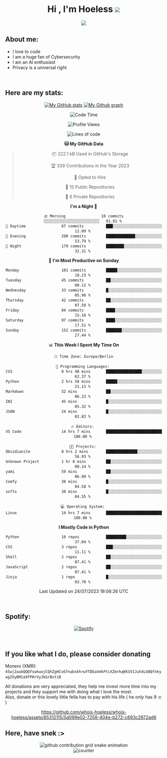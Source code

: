 <h1 align="center">Hi , I'm Hoeless <img src="https://media.giphy.com/media/hvRJCLFzcasrR4ia7z/giphy.gif" width="35"></h1>
<p align="center">
  <a href="https://github.com/whois-hoeless"><img src="https://readme-typing-svg.demolab.com?font=Roboto+Mono&weight=300&size=28&duration=4000&pause=100&color=C109F7&center=true&vCenter=true&width=580&height=127&lines=I'm+a+programmer;I'm+an+AI+enthusiast;I'm+a+big+fan+of+Neural+Networks;I'm+interested+in+Computer+Science;I+love+Cybersecurity;By+the+way+I+use+Arch+%F0%9F%92%80"></a>
</p>

## About me:

- I love to code
- I am a huge fan of Cybersecurity
- I am an AI enthusiast
- Privacy is a universal right

<br>

## Here are my stats:

<div align="center">
    
 [![My GitHub stats](https://github-readme-stats.vercel.app/api?username=whois-hoeless&count_private=true&show_icons=true&theme=radical)](https://github.com/whois-hoeless)
 [![My Github graph](http://github-profile-summary-cards.vercel.app/api/cards/profile-details?username=whois-hoeless&theme=radical)](https://github.com/whois-hoeless)

<!--START_SECTION:waka-->
![Code Time](http://img.shields.io/badge/Code%20Time-80%20hrs%2024%20mins-blue)

![Profile Views](http://img.shields.io/badge/Profile%20Views-8-blue)

![Lines of code](https://img.shields.io/badge/From%20Hello%20World%20I%27ve%20Written-37.0%20thousand%20lines%20of%20code-blue)

**🐱 My GitHub Data** 

> 📦 222.1 kB Used in GitHub's Storage 
 > 
> 🏆 339 Contributions in the Year 2023
 > 
> 💼 Opted to Hire
 > 
> 📜 15 Public Repositories 
 > 
> 🔑 6 Private Repositories 
 > 
**I'm a Night 🦉** 

```text
🌞 Morning                10 commits          ░░░░░░░░░░░░░░░░░░░░░░░░░   01.81 % 
🌆 Daytime                67 commits          ███░░░░░░░░░░░░░░░░░░░░░░   12.09 % 
🌃 Evening                298 commits         █████████████░░░░░░░░░░░░   53.79 % 
🌙 Night                  179 commits         ████████░░░░░░░░░░░░░░░░░   32.31 % 
```
📅 **I'm Most Productive on Sunday** 

```text
Monday                   101 commits         █████░░░░░░░░░░░░░░░░░░░░   18.23 % 
Tuesday                  45 commits          ██░░░░░░░░░░░░░░░░░░░░░░░   08.12 % 
Wednesday                33 commits          █░░░░░░░░░░░░░░░░░░░░░░░░   05.96 % 
Thursday                 42 commits          ██░░░░░░░░░░░░░░░░░░░░░░░   07.58 % 
Friday                   84 commits          ████░░░░░░░░░░░░░░░░░░░░░   15.16 % 
Saturday                 97 commits          ████░░░░░░░░░░░░░░░░░░░░░   17.51 % 
Sunday                   152 commits         ███████░░░░░░░░░░░░░░░░░░   27.44 % 
```


📊 **This Week I Spent My Time On** 

```text
🕑︎ Time Zone: Europe/Berlin

💬 Programming Languages: 
CSS                      8 hrs 48 mins       ████████████████░░░░░░░░░   62.37 % 
Python                   2 hrs 58 mins       █████░░░░░░░░░░░░░░░░░░░░   21.13 % 
Markdown                 52 mins             ██░░░░░░░░░░░░░░░░░░░░░░░   06.23 % 
INI                      45 mins             █░░░░░░░░░░░░░░░░░░░░░░░░   05.32 % 
JSON                     24 mins             █░░░░░░░░░░░░░░░░░░░░░░░░   02.83 % 

🔥 Editors: 
VS Code                  14 hrs 7 mins       █████████████████████████   100.00 % 

🐱‍💻 Projects: 
Obsidianite              8 hrs 2 mins        ██████████████░░░░░░░░░░░   56.93 % 
Unknown Project          1 hr 8 mins         ██░░░░░░░░░░░░░░░░░░░░░░░   08.14 % 
yami                     59 mins             ██░░░░░░░░░░░░░░░░░░░░░░░   06.99 % 
Comfy                    38 mins             █░░░░░░░░░░░░░░░░░░░░░░░░   04.58 % 
softx                    38 mins             █░░░░░░░░░░░░░░░░░░░░░░░░   04.55 % 

💻 Operating System: 
Linux                    14 hrs 7 mins       █████████████████████████   100.00 % 
```

**I Mostly Code in Python** 

```text
Python                   10 repos            █████████░░░░░░░░░░░░░░░░   37.04 % 
CSS                      3 repos             ███░░░░░░░░░░░░░░░░░░░░░░   11.11 % 
Shell                    2 repos             ██░░░░░░░░░░░░░░░░░░░░░░░   07.41 % 
JavaScript               2 repos             ██░░░░░░░░░░░░░░░░░░░░░░░   07.41 % 
Jinja                    1 repo              █░░░░░░░░░░░░░░░░░░░░░░░░   03.70 % 
```




 Last Updated on 24/07/2023 19:06:26 UTC
<!--END_SECTION:waka-->
</div>
<br>

## Spotify:

<div align="center">

[![Spotify](https://whois-hoeless.vercel.app/api/spotify?background_color=0d1117&border_color=090d13)](https://open.spotify.com/user/heanchenhorst)
</div>

<br>

## If you like what I do, please consider donating

Monero (XMR): ```45wj2aubQQQfswkuojCQhZgHCs67nabskhrwYTDEaVmkPtcXZmrkqKKSV1JuhXLU8QfnkyagZXyBM1a9fPHrVyJkGrBxtiB```

All donations are very appreciated, they help me invest more time into my projects and they support me with doing what I love the most.  
Also, donate or this lovely little fella has to pay with his life (  he only has 9 :c  )

<div align="center">


https://github.com/whois-hoeless/whois-hoeless/assets/85312115/5d099e02-7258-404e-b272-c693c2972ad6


</div>

## Here, have snek :>
<div align="center">
<picture>
  <source media="(prefers-color-scheme: dark)" srcset="https://raw.githubusercontent.com/whois-hoeless/whois-hoeless/output/github-contribution-grid-snake-dark.svg">
  <source media="(prefers-color-scheme: light)" srcset="https://raw.githubusercontent.com/whois-hoeless/whois-hoeless/output/github-contribution-grid-snake.svg">
  <img alt="github contribution grid snake animation" src="https://raw.githubusercontent.com/whois-hoeless/whois-hoeless/output/github-contribution-grid-snake.svg">
</div>

<div align="center">
  <img src="https://moe-counter.glitch.me/get/@hoeless_count?theme=rule34" alt="counter" />
</div>
